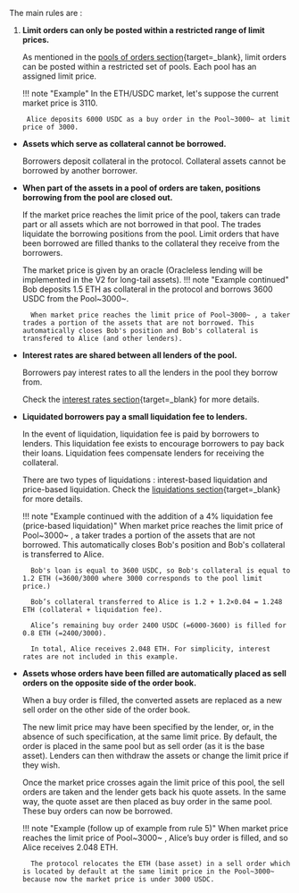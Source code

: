 
The main rules are :


1. **Limit orders can only be posted within a restricted range of limit prices.**

    As mentioned in the [pools of orders section](../pools-of-orders){target=_blank}, limit orders can be posted within a restricted set of pools. Each pool has an assigned limit price.

    !!! note "Example"
        In the ETH/USDC market, let's suppose the current market price is 3110.
        
        Alice deposits 6000 USDC as a buy order in the Pool~3000~ at limit price of 3000. 
        

* **Assets which serve as collateral cannot be borrowed.**

    Borrowers deposit collateral in the protocol. Collateral assets cannot be borrowed by another borrower.


* **When part of the assets in a pool of orders are taken, positions borrowing from the pool are closed out.**
    
    If the market price reaches the limit price of the pool, takers can trade part or all assets which are not borrowed in that pool. The trades liquidate the borrowing positions from the pool. Limit orders that have been borrowed are filled thanks to the collateral they receive from the borrowers.

    The market price is given by an oracle (Oracleless lending will be implemented in the V2 for long-tail assets).
    !!! note "Example continued"
        Bob deposits 1.5 ETH as collateral in the protocol and borrows 3600 USDC from the Pool~3000~. 
        
        When market price reaches the limit price of Pool~3000~ , a taker trades a portion of the assets that are not borrowed. This automatically closes Bob's position and Bob's collateral is transfered to Alice (and other lenders). 

* **Interest rates are shared between all lenders of the pool.**
    
    Borrowers pay interest rates to all the lenders in the pool they borrow from. 
    
    Check the [interest rates section](../interest-rates){target=_blank} for more details.

* **Liquidated borrowers pay a small liquidation fee to lenders.**

    In the event of liquidation, liquidation fee is paid by borrowers to lenders. This liquidation fee exists to encourage borrowers to pay back their loans. Liquidation fees compensate lenders for receiving the collateral. 
    
    There are two types of liquidations : interest-based liquidation and price-based liquidation. Check the [liquidations section](../liquidation){target=_blank} for more details.

    !!! note "Example continued with the addition of a 4% liquidation fee (price-based liquidation)"
        When market price reaches the limit price of Pool~3000~ , a taker trades a portion of the assets that are not borrowed. This automatically closes Bob's position and Bob's collateral is transferred to Alice. 

        Bob's loan is equal to 3600 USDC, so Bob's collateral is equal to 1.2 ETH (=3600/3000 where 3000 corresponds to the pool limit price.)

        Bob’s collateral transferred to Alice is 1.2 + 1.2×0.04 = 1.248 ETH (collateral + liquidation fee). 
        
        Alice’s remaining buy order 2400 USDC (=6000-3600) is filled for 0.8 ETH (=2400/3000). 
        
        In total, Alice receives 2.048 ETH. For simplicity, interest rates are not included in this example.


* **Assets whose orders have been filled are automatically placed as sell orders on the opposite side of the order book.**

    When a buy order is filled, the converted assets are replaced as a new sell order on the other side of the order book. 
    
    The new limit price may have been specified by the lender, or, in the absence of such specification, at the same limit price. By default, the order is placed in the same pool but as sell order (as it is the base asset). Lenders can then withdraw the assets or change the limit price if they wish. 

    Once the market price crosses again the limit price of this pool, the sell orders are taken and the lender gets back his quote assets. In the same way, the quote asset are then placed as buy order in the same pool. These buy orders can now be borrowed.

    !!! note "Example (follow up of example from rule 5)"
        When market price reaches the limit price of Pool~3000~ , Alice’s buy order is filled, and so Alice receives 2.048 ETH. 
        
        The protocol relocates the ETH (base asset) in a sell order which is located by default at the same limit price in the Pool~3000~ because now the market price is under 3000 USDC. 

